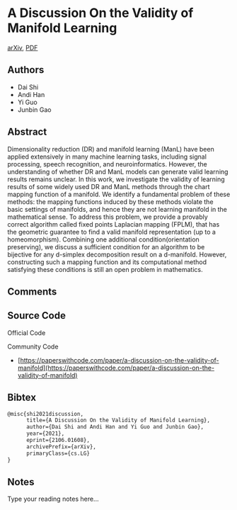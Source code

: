 
# A Discussion On the Validity of Manifold Learning

[arXiv](https://arxiv.org/abs/2106.01608), [PDF](https://arxiv.org/pdf/2106.01608.pdf)

## Authors

- Dai Shi
- Andi Han
- Yi Guo
- Junbin Gao

## Abstract

Dimensionality reduction (DR) and manifold learning (ManL) have been applied extensively in many machine learning tasks, including signal processing, speech recognition, and neuroinformatics. However, the understanding of whether DR and ManL models can generate valid learning results remains unclear. In this work, we investigate the validity of learning results of some widely used DR and ManL methods through the chart mapping function of a manifold. We identify a fundamental problem of these methods: the mapping functions induced by these methods violate the basic settings of manifolds, and hence they are not learning manifold in the mathematical sense. To address this problem, we provide a provably correct algorithm called fixed points Laplacian mapping (FPLM), that has the geometric guarantee to find a valid manifold representation (up to a homeomorphism). Combining one additional condition(orientation preserving), we discuss a sufficient condition for an algorithm to be bijective for any d-simplex decomposition result on a d-manifold. However, constructing such a mapping function and its computational method satisfying these conditions is still an open problem in mathematics.

## Comments



## Source Code

Official Code



Community Code

- [https://paperswithcode.com/paper/a-discussion-on-the-validity-of-manifold](https://paperswithcode.com/paper/a-discussion-on-the-validity-of-manifold)

## Bibtex

```tex
@misc{shi2021discussion,
      title={A Discussion On the Validity of Manifold Learning}, 
      author={Dai Shi and Andi Han and Yi Guo and Junbin Gao},
      year={2021},
      eprint={2106.01608},
      archivePrefix={arXiv},
      primaryClass={cs.LG}
}
```

## Notes

Type your reading notes here...

